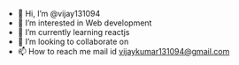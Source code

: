 - 👋 Hi, I’m @vijay131094
- 👀 I’m interested in Web development
- 🌱 I’m currently learning reactjs
- 💞️ I’m looking to collaborate on 
- 📫 How to reach me mail id vijaykumar131094@gmail.com

<!---
vijay131094/vijay131094 is a ✨ special ✨ repository because its `README.md` (this file) appears on your GitHub profile.
You can click the Preview link to take a look at your changes.
--->
